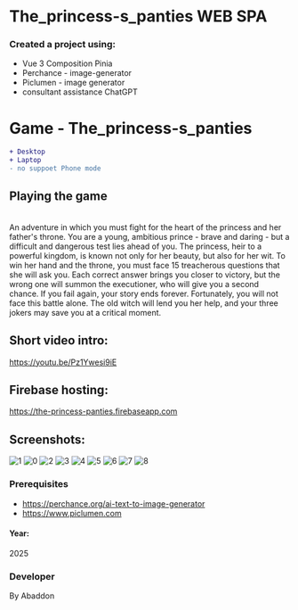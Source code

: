 # The_princess-s_panties WEB SPA

### Created a project using:
+ Vue 3 Composition Pinia
+ Perchance - image-generator
+ Piclumen - image generator
+ consultant assistance ChatGPT

# Game - The_princess-s_panties
```diff
+ Desktop
+ Laptop
- no suppoet Phone mode
```

## Playing the game
 </br>
An adventure in which you must fight for the heart of the princess and her father's throne.
You are a young, ambitious prince - brave and daring - but a difficult and dangerous test lies ahead of you. The princess, heir to a powerful kingdom, is known not only for her beauty, but also for her wit. To win her hand and the throne, you must face 15 treacherous questions that she will ask you. Each correct answer brings you closer to victory, but the wrong one will summon the executioner, who will give you a second chance. If you fail again, your story ends forever.
Fortunately, you will not face this battle alone. The old witch will lend you her help, and your three jokers may save you at a critical moment.

## Short video intro:
https://youtu.be/Pz1Ywesi9iE

## Firebase hosting:
https://the-princess-panties.firebaseapp.com


## Screenshots:
![1](https://github.com/user-attachments/assets/43a19e35-c93f-451d-bf3d-0325dfdbb4b9)
![0](https://github.com/user-attachments/assets/635d052a-421b-4490-baa9-b824b2c1451b)
![2](https://github.com/user-attachments/assets/db139b7e-9c6a-45d6-83ec-f9a1c4d4dc40)
![3](https://github.com/user-attachments/assets/b375c0ed-0c8e-4878-af25-92c444c33d8b)
![4](https://github.com/user-attachments/assets/3d9fe0dc-def2-487a-acca-b8ae1ef7db34)
![5](https://github.com/user-attachments/assets/5051d3f2-ddf0-4fcf-8ca3-0caec63b4c04)
![6](https://github.com/user-attachments/assets/9af535cc-22be-4c8e-8fd5-ffdf4dc5f087)
![7](https://github.com/user-attachments/assets/c6d91120-168a-45fe-8c29-ca995e00d40e)
![8](https://github.com/user-attachments/assets/54cb2c28-bec7-4dfa-a2f0-c236b9423460)


### Prerequisites
- https://perchance.org/ai-text-to-image-generator
- https://www.piclumen.com
#### Year:
2025

### Developer
By Abaddon

<br>
<br>

